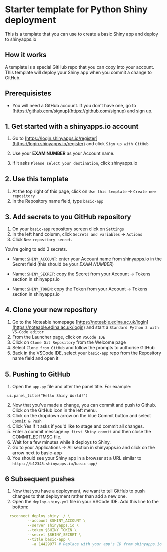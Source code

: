 # Starter template for Python Shiny deployment

This is a template that you can use to create a basic Shiny app and deploy to shinyapps.io

## How it works

A template is a special GitHub repo that you can copy into your account. This template will deploy your Shiny app when you commit a change to GitHub.

## Prerequisistes

- You will need a GitHub account. If you don't have one, go to [https://github.com/signup](https://github.com/signup) and sign up.

## 1. Get started with a shinyapps.io account

1. Go to [https://login.shinyapps.io/register](https://login.shinyapps.io/register) and click `Sign up with GitHub`

2. Use your **EXAM NUMBER** as your Account name.
3. If it asks `Please select your destination`, click shinyapps.io

## 2. Use this template

1. At the top right of this page, click on `Use this template` -> `Create new repository`
2. In the Repository name field, type `basic-app`

## 3. Add secrets to you GitHub repository

1. On your `basic-app` repository screen click on `Settings`
2. In the left hand column, click `Secrets and variables` -> `Actions`
3. Click `New repository secret`. 

You're going to add 3 secrets.
- Name: `SHINY_ACCOUNT`: enter your Account name from shinyapps.io in the Secret field (this should be your *EXAM NUMBER*)
- Name: `SHINY_SECRET`: copy the Secret from your Account -> Tokens section in shinyapps.io

- Name: `SHINY_TOKEN`: copy the Token from your Account -> Tokens section in shinyapps.io

## 4. Clone your new repository

1. Go to the Noteable homepage [https://noteable.edina.ac.uk/login](https://noteable.edina.ac.uk/login) and start a `Standard Python 3 with VS-Code editor`
2. From the Launcher page, click on `VSCode IDE`
3. Click on `Clone Git Repository` from the Welcome page
4. Select `Clone from GitHub` and follow the prompts to authorise GitHub
5. Back in the VSCode IDE, select your `basic-app` repo from the Repository name field and open it

## 5. Pushing to GitHub 

1. Open the `app.py` file and alter the panel title. For example:

```
 ui.panel_title("Hello Shiny World!")
```
2. Now that you've made a change, you can commit and push to Github. Click on the GitHub icon in the left menu.
3. Click on the dropdown arrow on the blue Commit button and select `Commit & Push`
4. Click Yes if it asks if you'd like to stage and commit all changes.
5. Enter a commit message `my first Shiny commit` and then close the COMMIT_EDITMSG file.
6. Wait for a few minutes while it deploys to Shiny.
7. Go to your Applications -> All section in shinyapps.io and click on the arrow next to basic-app
8. You should see your Shiny app in a browser at a URL similar to `https://b12345.shinyapps.io/basic-app/`

## 6 Subsequent pushes

1. Now that you have a deployment, we want to tell GitHub to push changes to that deployment rather than add a new one.
2. Open the `deploy-shiny.yml` file in your VSCode IDE. Add this line to the bottom:


```yml
  rsconnect deploy shiny ./ \
          --account $SHINY_ACCOUNT \
          --server shinyapps.io \
          --token $SHINY_TOKEN \
          --secret $SHINY_SECRET \
          --title basic-app \
            -a 14429977 # Replace with your app's ID from shinyapps.io
```
